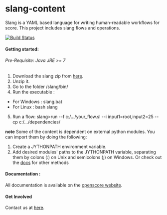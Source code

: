 slang-content
=============

Slang is a YAML based language for writing human-readable workflows for score. This project includes slang flows and operations.

[![Build Status](https://travis-ci.org/openscore/slang-content.svg)](https://travis-ci.org/openscore/slang-content)


#### Getting started:

###### Pre-Requisite: Java JRE >= 7

1. Download the slang zip from [here](https://github.com/openscore/score-language/releases/download/slang-CLI-v0.2.1/score-lang-cli.zip).
2. Unzip it.
3. Go to the folder /slang/bin/
4. Run the executable :
  - For Windows : slang.bat 
  - For Linux : bash slang
5. Run a flow: slang>run --f c:/.../your_flow.sl --i input1=root,input2=25 --cp c:/.../dependencies/

**note**
Some of the content is dependent on external python modules.
You can import them by doing the following:
1. Create a JYTHONPATH environment variable.
2. Add desired modules' paths to the JYTHONPATH variable, separating them by colons (:) on Unix and semicolons (;) on Windows.
Or check out the [docs](http://openscore.io/#/docs) for other methods


#### Documentation :

All documentation is available on the [openscore website](http://www.openscore.io/#/docs).

#### Get Involved

Contact us at [here](mailto:support@openscore.io).
